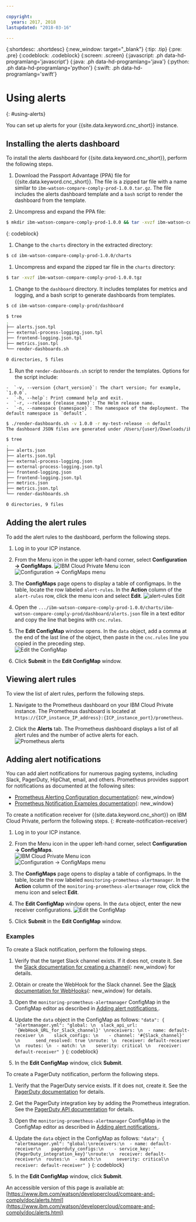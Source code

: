 ```yaml
---

copyright:
  years: 2017, 2018
lastupdated: "2018-03-16"

---
```


{:shortdesc: .shortdesc}
{:new_window: target="_blank"}
{:tip: .tip}
{:pre: .pre}
{:codeblock: .codeblock}
{:screen: .screen}
{:javascript: .ph data-hd-programlang='javascript'}
{:java: .ph data-hd-programlang='java'}
{:python: .ph data-hd-programlang='python'}
{:swift: .ph data-hd-programlang='swift'}

# Using alerts
{: #using-alerts}

You can set up alerts for your {{site.data.keyword.cnc_short}} instance.

## Installing the alerts dashboard

To install the alerts dashboard for {{site.data.keyword.cnc_short}}, perform the following steps.

 1. Download the Passport Advantage (PPA) file for {{site.data.keyword.cnc_short}}. The file is a zipped tar file with a name similar to `ibm-watson-compare-comply-prod-1.0.0.tar.gz`. The file includes the alerts dashboard template and a `bash` script to render the dashboard from the template.

 1. Uncompress and expand the PPA file:
  ```bash
  $ mkdir ibm-watson-compare-comply-prod-1.0.0 && tar -xvzf ibm-watson-compare-comply-prod-1.0.0.tar.gz -C ibm-watson-compare-comply-prod-1.0.0
  ```
  {: codeblock}

 1. Change to the `charts` directory in the extracted directory:
   ```bash
   $ cd ibm-watson-compare-comply-prod-1.0.0/charts    
   ```

 1. Uncompress and expand the zipped tar file in the `charts` directory:
   ```bash
   $ tar -xvzf ibm-watson-compare-comply-prod-1.0.0.tgz
   ```

 1. Change to the `dashboard` directory. It includes templates for metrics and logging, and a bash script to generate dashboards
from templates.

   ```bash
   $ cd ibm-watson-compare-comply-prod/dashboard

   $ tree
   .
   ├── alerts.json.tpl
   ├── external-process-logging.json.tpl
   ├── frontend-logging.json.tpl
   ├── metrics.json.tpl
   └── render-dashboards.sh

   0 directories, 5 files
   ```

  1. Run the `render-dashboards.sh` script to render the templates. Options for the script include:
  
    -  `-v, --version {chart_version}`: The chart version; for example, `1.0.0`.
    -  `-h, --help`: Print command help and exit.
    -  `-r, --release {release_name}`: The Helm release name.
    -  `-n, --namespace {namespace}`: The namespace of the deployment. The default namespace is `default`.

   ```bash
   $ ./render-dashboards.sh -v 1.0.0 -r my-test-release -n default
   The dashboard JSON files are generated under /Users/{user}/Downloads/ibm-watson-compare-comply-prod-1.0.0/charts/ibm-watson-compare-comply-prod/dashboard.

   $ tree
   .
   ├── alerts.json
   ├── alerts.json.tpl
   ├── external-process-logging.json
   ├── external-process-logging.json.tpl
   ├── frontend-logging.json
   ├── frontend-logging.json.tpl
   ├── metrics.json
   ├── metrics.json.tpl
   └── render-dashboards.sh

   0 directories, 9 files
   ```

## Adding the alert rules

To add the alert rules to the dashboard, perform the following steps.

  1. Log in to your ICP instance.

  1. From the Menu icon in the upper left-hand corner, select **Configuration -> ConfigMaps**.
      ![IBM Cloud Private Menu icon](images/icp-menu.png) <br />
      ![Configuration -> ConfigMaps menu](images/configmaps.png)

  1. The **ConfigMaps** page opens to display a table of configmaps. In the table, locate the row labeled `alert-rules`. In the **Action** column of the `alert-rules` row, click the menu icon and select **Edit**.
     ![alert-rules Edit](images/configmaps-page.png)

  1. Open the `.../ibm-watson-compare-comply-prod-1.0.0/charts/ibm-watson-compare-comply-prod/dashboard/alerts.json` file in a text editor and copy the line that begins with `cnc.rules`.

  1. The **Edit ConfigMap** window opens. In the `data` object, add a comma at the end of the last line of the object, then paste in the `cnc.rules` line you copied in the preceding step. <br />
     ![Edit the ConfigMap](images/edit-configmap.png)

  1. Click **Submit** in the **Edit ConfigMap** window.

## Viewing alert rules

To view the list of alert rules, perform the following steps.

  1. Navigate to the Prometheus dashboard on your IBM Cloud Private instance. The Prometheus dashboard is located at `https://{ICP_instance_IP_address}:{ICP_instance_port}/prometheus`.

  1. Click the **Alerts** tab. The Prometheus dashboard displays a list of all alert rules and the number of active alerts for each. <br />
    ![Prometheus alerts](images/prometheus-dboard.png)

## Adding alert notifications

You can add alert notifications for numerous paging systems, including Slack, PagerDuty, HipChat, email, and others. Prometheus provides support for notifications as documented at the following sites:

 - [Prometheus Alerting Configuration documentation](https://prometheus.io/docs/alerting/configuration/){: new_window}
 - [Prometheus Notification Examples documentation](https://prometheus.io/docs/alerting/notification_examples/){: new_window}

To create a notification receiver for {{site.data.keyword.cnc_short}} on IBM Cloud Private, perform the following steps.
{: #create-notification-receiver}

  1. Log in to your ICP instance.

  1. From the Menu icon in the upper left-hand corner, select **Configuration -> ConfigMaps**. <br />
      ![IBM Cloud Private Menu icon](images/icp-menu.png) <br />
      ![Configuration -> ConfigMaps menu](images/configmaps.png)

  1. The **ConfigMaps** page opens to display a table of configmaps. In the table, locate the row labeled `monitoring-prometheus-alertmanager`. In the **Action** column of the `monitoring-prometheus-alertmanager` row, click the menu icon and select **Edit**.

  1. The **Edit ConfigMap** window opens. In the `data` object, enter the new receiver configurations.
     ![Edit the ConfigMap](images/prom-alert-edit.png)

  1. Click **Submit** in the **Edit ConfigMap** window.

### Examples

To create a Slack notification, perform the following steps.

  1. Verify that the target Slack channel exists. If it does not, create it. See the [Slack documentation for creating a channel](https://get.slack.help/hc/en-us/articles/201402297-Create-a-channel){: new_window} for details.

  1. Obtain or create the WebHook for the Slack channel. See the [Slack documentation for WebHooks](https://get.slack.help/hc/en-us/articles/115005265063-Incoming-WebHooks-for-Slack){: new_window} for details.

  1. Open the `monitoring-prometheus-alertmanager` ConfigMap in the ConfigMap editor as described in [Adding alert notifications ](#create-notification-receiver).

  1. Update the `data` object in the ConfigMap as follows:
    ```
    "data": {
      "alertmanager.yml": "global: \n  slack_api_url: '{WebHook_URL_for_Slack_channel}' \nreceivers: \n  - name: default-receiver \n    slack_configs: \n    - channel: '#{Slack_channel}' \n      send_resolved: true \nroute: \n  receiver: default-receiver \n  routes: \n  - match: \n    severity: critical \n   receiver: default-receiver"
    }
    ```
    {: codeblock}

  1. In the **Edit ConfigMap** window, click **Submit**.

To create a PagerDuty notification, perform the following steps.

  1. Verify that the PagerDuty service exists. If it does not, create it. See the [PagerDuty documentation](https://v2.developer.pagerduty.com/docs) for details.

  1. Get the PagerDuty integration key by adding the Prometheus integration. See the [PagerDuty API documentation](https://v2.developer.pagerduty.com/docs/events-api) for details.

  1. Open the `monitoring-prometheus-alertmanager` ConfigMap in the ConfigMap editor as described in [Adding alert notifications ](#create-notification-receiver).

  1. Update the `data` object in the ConfigMap as follows:
    ```
    "data": {
      "alertmanager.yml": "global:\nreceivers:\n  - name: default-receiver\n    pagerduty_configs:\n    - service_key: ' {PagerDuty_integration_key}'\nroute:\n  receiver: default-receiver\n  routes:\n  - match:\n      severity: critical\n    receiver: default-receiver"
    }
    ```
    {: codeblock}

  1. In the **Edit ConfigMap** window, click **Submit**.
  
An accessible version of this page is available at: [https://www.ibm.com/watson/developercloud/compare-and-comply/doc/alerts.html](https://www.ibm.com/watson/developercloud/compare-and-comply/doc/alerts.html)

